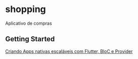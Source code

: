 # shopping

Aplicativo de compras

## Getting Started

[Criando Apps nativas escaláveis com Flutter, BloC e Provider](https://balta.io/cursos/criando-apps-nativas-escalaveis-com-flutter-bloc-provider)
